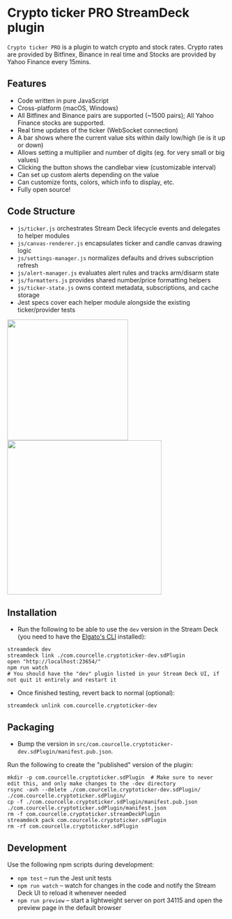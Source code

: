 
# Crypto ticker PRO StreamDeck plugin
`Crypto ticker PRO` is a plugin to watch crypto and stock rates. Crypto rates are provided by Bitfinex, Binance in real time and Stocks are provided by Yahoo Finance every 15mins.

## Features
- Code written in pure JavaScript
- Cross-platform (macOS, Windows)
- All Bitfinex and Binance pairs are supported (~1500 pairs); All Yahoo Finance stocks are supported.
- Real time updates of the ticker (WebSocket connection)
- A bar shows where the current value sits within daily low/high (ie is it up or down)
- Allows setting a multiplier and number of digits (eg. for very small or big values)
- Clicking the button shows the candlebar view (customizable interval)
- Can set up custom alerts depending on the value
- Can customize fonts, colors, which info to display, etc.
- Fully open source!

## Code Structure
- `js/ticker.js` orchestrates Stream Deck lifecycle events and delegates to helper modules
- `js/canvas-renderer.js` encapsulates ticker and candle canvas drawing logic
- `js/settings-manager.js` normalizes defaults and drives subscription refresh
- `js/alert-manager.js` evaluates alert rules and tracks arm/disarm state
- `js/formatters.js` provides shared number/price formatting helpers
- `js/ticker-state.js` owns context metadata, subscriptions, and cache storage
- Jest specs cover each helper module alongside the existing ticker/provider tests

<img src="https://github.com/tubededentifrice/streamdeck-crypto/raw/master/screenshot1.png" width="277" />
<img src="https://github.com/tubededentifrice/streamdeck-crypto/raw/master/screenshot2.png" width="354" />

## Installation
- Run the following to be able to use the `dev` version in the Stream Deck (you need to have the [Elgato's CLI](https://docs.elgato.com/streamdeck/sdk/introduction/getting-started) installed):
```
streamdeck dev
streamdeck link ./com.courcelle.cryptoticker-dev.sdPlugin
open "http://localhost:23654/"
npm run watch
# You should have the "dev" plugin listed in your Stream Deck UI, if not quit it entirely and restart it
```

- Once finished testing, revert back to normal (optional):
```
streamdeck unlink com.courcelle.cryptoticker-dev
```

## Packaging
- Bump the version in `src/com.courcelle.cryptoticker-dev.sdPlugin/manifest.pub.json`.

Run the following to create the "published" version of the plugin:
```
mkdir -p com.courcelle.cryptoticker.sdPlugin  # Make sure to never edit this, and only make changes to the -dev directory
rsync -avh --delete ./com.courcelle.cryptoticker-dev.sdPlugin/ ./com.courcelle.cryptoticker.sdPlugin/
cp -f ./com.courcelle.cryptoticker.sdPlugin/manifest.pub.json ./com.courcelle.cryptoticker.sdPlugin/manifest.json
rm -f com.courcelle.cryptoticker.streamDeckPlugin
streamdeck pack com.courcelle.cryptoticker.sdPlugin
rm -rf com.courcelle.cryptoticker.sdPlugin
```


## Development

Use the following npm scripts during development:

- `npm test` – run the Jest unit tests
- `npm run watch` – watch for changes in the code and notify the Stream Deck UI to reload it whenever needed
- `npm run preview` – start a lightweight server on port 34115 and open the preview page in the default browser
